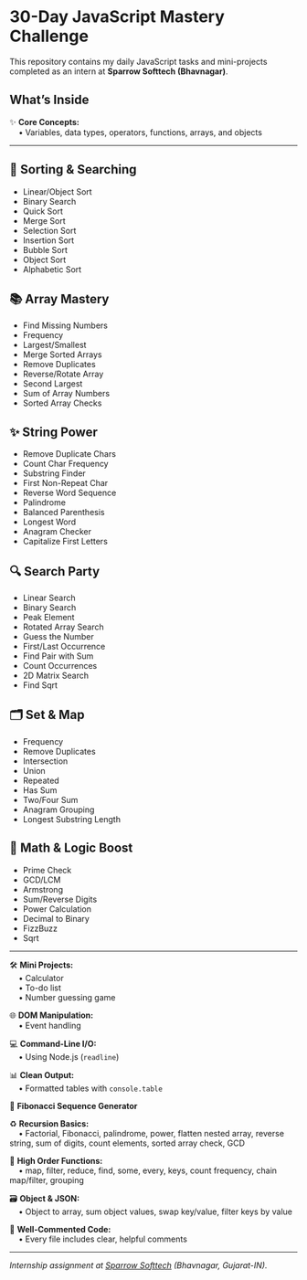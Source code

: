 # 30-Day JavaScript Mastery Challenge

This repository contains my daily JavaScript tasks and mini-projects completed as an intern at **Sparrow Softtech (Bhavnagar)**.

## What’s Inside

✨ **Core Concepts:**  
&nbsp;&nbsp;&nbsp;&nbsp;• Variables, data types, operators, functions, arrays, and objects

---

## 🧮 Sorting & Searching
- Linear/Object Sort
- Binary Search
- Quick Sort
- Merge Sort
- Selection Sort
- Insertion Sort
- Bubble Sort
- Object Sort
- Alphabetic Sort

## 📚 Array Mastery
- Find Missing Numbers
- Frequency
- Largest/Smallest
- Merge Sorted Arrays
- Remove Duplicates
- Reverse/Rotate Array
- Second Largest
- Sum of Array Numbers
- Sorted Array Checks

## ✨ String Power
- Remove Duplicate Chars
- Count Char Frequency
- Substring Finder
- First Non-Repeat Char
- Reverse Word Sequence
- Palindrome
- Balanced Parenthesis
- Longest Word
- Anagram Checker
- Capitalize First Letters

## 🔍 Search Party
- Linear Search
- Binary Search
- Peak Element
- Rotated Array Search
- Guess the Number
- First/Last Occurrence
- Find Pair with Sum
- Count Occurrences
- 2D Matrix Search
- Find Sqrt

## 🗂️ Set & Map
- Frequency
- Remove Duplicates
- Intersection
- Union
- Repeated
- Has Sum
- Two/Four Sum
- Anagram Grouping
- Longest Substring Length

## 🧠 Math & Logic Boost
- Prime Check
- GCD/LCM
- Armstrong
- Sum/Reverse Digits
- Power Calculation
- Decimal to Binary
- FizzBuzz
- Sqrt

---

🛠️ **Mini Projects:**  
&nbsp;&nbsp;&nbsp;&nbsp;• Calculator  
&nbsp;&nbsp;&nbsp;&nbsp;• To-do list  
&nbsp;&nbsp;&nbsp;&nbsp;• Number guessing game

🌐 **DOM Manipulation:**  
&nbsp;&nbsp;&nbsp;&nbsp;• Event handling

💻 **Command-Line I/O:**  
&nbsp;&nbsp;&nbsp;&nbsp;• Using Node.js (`readline`)

📊 **Clean Output:**  
&nbsp;&nbsp;&nbsp;&nbsp;• Formatted tables with `console.table`

🔢 **Fibonacci Sequence Generator**

♻️ **Recursion Basics:**  
&nbsp;&nbsp;&nbsp;&nbsp;• Factorial, Fibonacci, palindrome, power, flatten nested array, reverse string, sum of digits, count elements, sorted array check, GCD

🧩 **High Order Functions:**  
&nbsp;&nbsp;&nbsp;&nbsp;• map, filter, reduce, find, some, every, keys, count frequency, chain map/filter, grouping

🗃️ **Object & JSON:**  
&nbsp;&nbsp;&nbsp;&nbsp;• Object to array, sum object values, swap key/value, filter keys by value

💬 **Well-Commented Code:**  
&nbsp;&nbsp;&nbsp;&nbsp;• Every file includes clear, helpful comments

***

*Internship assignment at [Sparrow Softtech](https://sparrowsofttech.com/) (Bhavnagar, Gujarat-IN).*